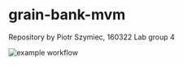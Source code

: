 # grain-bank-mvm

Repository by Piotr Szymiec, 160322
Lab group 4

![example workflow](https://github.com/<user>/<repo>/actions/workflows/<file>/badge.svg) 

